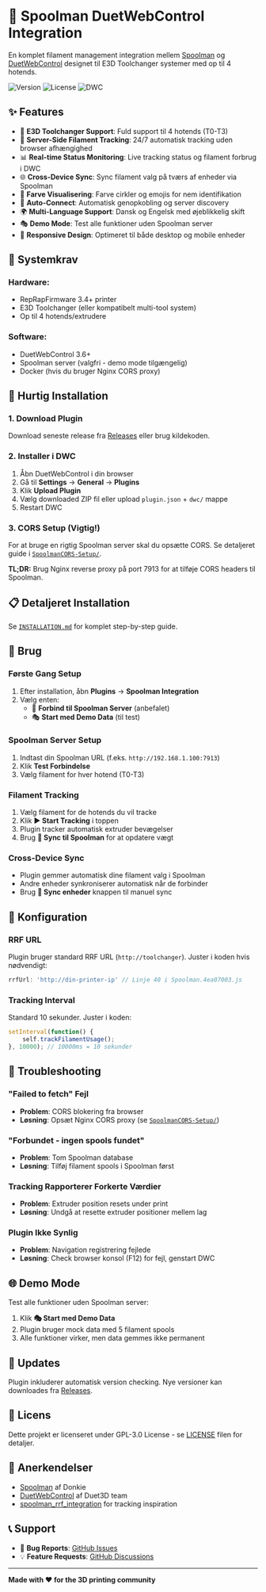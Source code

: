 # 🧵 Spoolman DuetWebControl Integration

En komplet filament management integration mellem [Spoolman](https://github.com/Donkie/Spoolman) og [DuetWebControl](https://github.com/Duet3D/DuetWebControl) designet til E3D Toolchanger systemer med op til 4 hotends.

![Version](https://img.shields.io/badge/version-0.5.0-blue)
![License](https://img.shields.io/badge/license-GPL--3.0-green)
![DWC](https://img.shields.io/badge/DWC-3.6+-orange)

## ✨ **Features**

- 🔧 **E3D Toolchanger Support**: Fuld support til 4 hotends (T0-T3)
- 🚀 **Server-Side Filament Tracking**: 24/7 automatisk tracking uden browser afhængighed
- 📊 **Real-time Status Monitoring**: Live tracking status og filament forbrug i DWC
- 🌐 **Cross-Device Sync**: Sync filament valg på tværs af enheder via Spoolman
- 🎨 **Farve Visualisering**: Farve cirkler og emojis for nem identifikation  
- 🔄 **Auto-Connect**: Automatisk genopkobling og server discovery
- 🌍 **Multi-Language Support**: Dansk og Engelsk med øjeblikkelig skift
- 🎭 **Demo Mode**: Test alle funktioner uden Spoolman server
- 📱 **Responsive Design**: Optimeret til både desktop og mobile enheder

## 🔧 **Systemkrav**

### **Hardware:**
- RepRapFirmware 3.4+ printer
- E3D Toolchanger (eller kompatibelt multi-tool system)
- Op til 4 hotends/extrudere

### **Software:**
- DuetWebControl 3.6+
- Spoolman server (valgfri - demo mode tilgængelig)
- Docker (hvis du bruger Nginx CORS proxy)

## 🚀 **Hurtig Installation**

### **1. Download Plugin**
Download seneste release fra [Releases](https://github.com/EmilVitus/Spoolman-DuetWebControl/releases) eller brug kildekoden.

### **2. Installer i DWC**
1. Åbn DuetWebControl i din browser
2. Gå til **Settings** → **General** → **Plugins**
3. Klik **Upload Plugin**
4. Vælg downloaded ZIP fil eller upload `plugin.json` + `dwc/` mappe
5. Restart DWC

### **3. CORS Setup (Vigtig!)**
For at bruge en rigtig Spoolman server skal du opsætte CORS. Se detaljeret guide i [`SpoolmanCORS-Setup/`](./SpoolmanCORS-Setup/).

**TL;DR:** Brug Nginx reverse proxy på port 7913 for at tilføje CORS headers til Spoolman.

## 📋 **Detaljeret Installation**

Se [`INSTALLATION.md`](./INSTALLATION.md) for komplet step-by-step guide.

## 🎯 **Brug**

### **Første Gang Setup**
1. Efter installation, åbn **Plugins** → **Spoolman Integration**
2. Vælg enten:
   - 🔌 **Forbind til Spoolman Server** (anbefalet)
   - 🎭 **Start med Demo Data** (til test)

### **Spoolman Server Setup**
1. Indtast din Spoolman URL (f.eks. `http://192.168.1.100:7913`)
2. Klik **Test Forbindelse**
3. Vælg filament for hver hotend (T0-T3)

### **Filament Tracking**
1. Vælg filament for de hotends du vil tracke
2. Klik **▶️ Start Tracking** i toppen
3. Plugin tracker automatisk extruder bevægelser
4. Brug **📡 Sync til Spoolman** for at opdatere vægt

### **Cross-Device Sync**
- Plugin gemmer automatisk dine filament valg i Spoolman
- Andre enheder synkroniserer automatisk når de forbinder
- Brug **🔄 Sync enheder** knappen til manuel sync

## 🔧 **Konfiguration**

### **RRF URL**
Plugin bruger standard RRF URL (`http://toolchanger`). Juster i koden hvis nødvendigt:
```javascript
rrfUrl: 'http://din-printer-ip' // Linje 40 i Spoolman.4ea07003.js
```

### **Tracking Interval**
Standard 10 sekunder. Juster i koden:
```javascript
setInterval(function() {
    self.trackFilamentUsage();
}, 10000); // 10000ms = 10 sekunder
```

## 🐛 **Troubleshooting**

### **"Failed to fetch" Fejl**
- **Problem**: CORS blokering fra browser
- **Løsning**: Opsæt Nginx CORS proxy (se [`SpoolmanCORS-Setup/`](./SpoolmanCORS-Setup/))

### **"Forbundet - ingen spools fundet"**
- **Problem**: Tom Spoolman database
- **Løsning**: Tilføj filament spools i Spoolman først

### **Tracking Rapporterer Forkerte Værdier**
- **Problem**: Extruder position resets under print
- **Løsning**: Undgå at resette extruder positioner mellem lag

### **Plugin Ikke Synlig**
- **Problem**: Navigation registrering fejlede
- **Løsning**: Check browser konsol (F12) for fejl, genstart DWC

## 🌐 **Demo Mode**

Test alle funktioner uden Spoolman server:
1. Klik **🎭 Start med Demo Data**
2. Plugin bruger mock data med 5 filament spools
3. Alle funktioner virker, men data gemmes ikke permanent

## 🔄 **Updates**

Plugin inkluderer automatisk version checking. Nye versioner kan downloades fra [Releases](https://github.com/EmilVitus/Spoolman-DuetWebControl/releases).


## 📄 **Licens**

Dette projekt er licenseret under GPL-3.0 License - se [LICENSE](./LICENSE) filen for detaljer.

## 🙏 **Anerkendelser**

- [Spoolman](https://github.com/Donkie/Spoolman) af Donkie
- [DuetWebControl](https://github.com/Duet3D/DuetWebControl) af Duet3D team
- [spoolman_rrf_integration](https://github.com/Superbrain8/spoolman_rrf_integration) for tracking inspiration

## 📞 **Support**

- 🐛 **Bug Reports**: [GitHub Issues](https://github.com/EmilVitus/Spoolman-DuetWebControl/issues)
- 💡 **Feature Requests**: [GitHub Discussions](https://github.com/EmilVitus/Spoolman-DuetWebControl/discussions)

---

**Made with ❤️ for the 3D printing community**